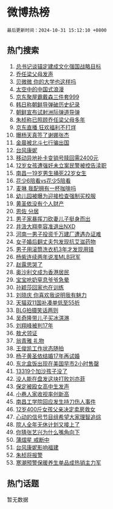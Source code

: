 # 微博热榜

`最后更新时间：2024-10-31 15:12:10 +0800`

## 热门搜索

1. [总书记谈锚定建成文化强国战略目标](https://m.weibo.cn/search?containerid=100103type%3D1%26t%3D10%26q%3D%23%E6%80%BB%E4%B9%A6%E8%AE%B0%E8%B0%88%E9%94%9A%E5%AE%9A%E5%BB%BA%E6%88%90%E6%96%87%E5%8C%96%E5%BC%BA%E5%9B%BD%E6%88%98%E7%95%A5%E7%9B%AE%E6%A0%87%23&stream_entry_id=51&isnewpage=1&extparam=seat%3D1%26q%3D%2523%25E6%2580%25BB%25E4%25B9%25A6%25E8%25AE%25B0%25E8%25B0%2588%25E9%2594%259A%25E5%25AE%259A%25E5%25BB%25BA%25E6%2588%2590%25E6%2596%2587%25E5%258C%2596%25E5%25BC%25BA%25E5%259B%25BD%25E6%2588%2598%25E7%2595%25A5%25E7%259B%25AE%25E6%25A0%2587%2523%26stream_entry_id%3D51%26c_type%3D51%26cate%3D10103%26pos%3D0%26filter_type%3Drealtimehot%26dgr%3D0%26display_time%3D1730358729%26pre_seqid%3D173035872944702694010159)
1. [乔任梁父母发声](https://m.weibo.cn/search?containerid=100103type%3D1%26t%3D10%26q%3D%23%E4%B9%94%E4%BB%BB%E6%A2%81%E7%88%B6%E6%AF%8D%E5%8F%91%E5%A3%B0%23&stream_entry_id=31&isnewpage=1&extparam=seat%3D1%26realpos%3D1%26stream_entry_id%3D31%26lcate%3D5001%26filter_type%3Drealtimehot%26dgr%3D0%26c_type%3D31%26flag%3D2%26q%3D%2523%25E4%25B9%2594%25E4%25BB%25BB%25E6%25A2%2581%25E7%2588%25B6%25E6%25AF%258D%25E5%258F%2591%25E5%25A3%25B0%2523%26cate%3D5001%26pos%3D0%26band_rank%3D1%26display_time%3D1730358729%26pre_seqid%3D173035872944702694010159)
1. [贝微微 你的大学也这样吗](https://m.weibo.cn/search?containerid=100103type%3D1%26t%3D10%26q%3D%E8%B4%9D%E5%BE%AE%E5%BE%AE+%E4%BD%A0%E7%9A%84%E5%A4%A7%E5%AD%A6%E4%B9%9F%E8%BF%99%E6%A0%B7%E5%90%97&stream_entry_id=31&isnewpage=1&extparam=seat%3D1%26realpos%3D2%26stream_entry_id%3D31%26lcate%3D5001%26filter_type%3Drealtimehot%26dgr%3D0%26c_type%3D31%26flag%3D2%26q%3D%25E8%25B4%259D%25E5%25BE%25AE%25E5%25BE%25AE%2520%25E4%25BD%25A0%25E7%259A%2584%25E5%25A4%25A7%25E5%25AD%25A6%25E4%25B9%259F%25E8%25BF%2599%25E6%25A0%25B7%25E5%2590%2597%26cate%3D5001%26pos%3D1%26band_rank%3D2%26display_time%3D1730358729%26pre_seqid%3D173035872944702694010159)
1. [太空中的中国式浪漫](https://m.weibo.cn/search?containerid=100103type%3D1%26t%3D10%26q%3D%23%E5%A4%AA%E7%A9%BA%E4%B8%AD%E7%9A%84%E4%B8%AD%E5%9B%BD%E5%BC%8F%E6%B5%AA%E6%BC%AB%23&stream_entry_id=31&isnewpage=1&extparam=seat%3D1%26realpos%3D3%26stream_entry_id%3D31%26lcate%3D5001%26filter_type%3Drealtimehot%26dgr%3D0%26c_type%3D31%26flag%3D0%26q%3D%2523%25E5%25A4%25AA%25E7%25A9%25BA%25E4%25B8%25AD%25E7%259A%2584%25E4%25B8%25AD%25E5%259B%25BD%25E5%25BC%258F%25E6%25B5%25AA%25E6%25BC%25AB%2523%26cate%3D5001%26pos%3D2%26band_rank%3D3%26display_time%3D1730358729%26pre_seqid%3D173035872944702694010159)
1. [京东聚屋霸戴森三件套999](https://m.weibo.cn/search?containerid=100103type%3D1%26t%3D10%26q%3D%23%E4%BA%AC%E4%B8%9C%E8%81%9A%E5%B1%8B%E9%9C%B8%E6%88%B4%E6%A3%AE%E4%B8%89%E4%BB%B6%E5%A5%97999%23&stream_entry_id=31&isnewpage=1&extparam=seat%3D1%26stream_entry_id%3D31%26topic_ad%3D1%26lcate%3D5001%26is_ad_pos%3D1%26q%3D%2523%25E4%25BA%25AC%25E4%25B8%259C%25E8%2581%259A%25E5%25B1%258B%25E9%259C%25B8%25E6%2588%25B4%25E6%25A3%25AE%25E4%25B8%2589%25E4%25BB%25B6%25E5%25A5%2597999%2523%26dgr%3D0%26c_type%3D31%26adid%3D262574%26cate%3D5001%26pos%3D3%26band_rank%3D4%26filter_type%3Drealtimehot%26display_time%3D1730358729%26pre_seqid%3D173035872944702694010159)
1. [韩日称朝鲜导弹破历史纪录](https://m.weibo.cn/search?containerid=100103type%3D1%26t%3D10%26q%3D%23%E9%9F%A9%E6%97%A5%E7%A7%B0%E6%9C%9D%E9%B2%9C%E5%AF%BC%E5%BC%B9%E7%A0%B4%E5%8E%86%E5%8F%B2%E7%BA%AA%E5%BD%95%23&stream_entry_id=31&isnewpage=1&extparam=seat%3D1%26realpos%3D4%26stream_entry_id%3D31%26lcate%3D5001%26filter_type%3Drealtimehot%26dgr%3D0%26c_type%3D31%26flag%3D1%26q%3D%2523%25E9%259F%25A9%25E6%2597%25A5%25E7%25A7%25B0%25E6%259C%259D%25E9%25B2%259C%25E5%25AF%25BC%25E5%25BC%25B9%25E7%25A0%25B4%25E5%258E%2586%25E5%258F%25B2%25E7%25BA%25AA%25E5%25BD%2595%2523%26cate%3D5001%26pos%3D4%26band_rank%3D4%26display_time%3D1730358729%26pre_seqid%3D173035872944702694010159)
1. [朝鲜宣布试射洲际弹道导弹](https://m.weibo.cn/search?containerid=100103type%3D1%26t%3D10%26q%3D%23%E6%9C%9D%E9%B2%9C%E5%AE%A3%E5%B8%83%E8%AF%95%E5%B0%84%E6%B4%B2%E9%99%85%E5%BC%B9%E9%81%93%E5%AF%BC%E5%BC%B9%23&stream_entry_id=31&isnewpage=1&extparam=seat%3D1%26realpos%3D5%26stream_entry_id%3D31%26lcate%3D5001%26filter_type%3Drealtimehot%26dgr%3D0%26c_type%3D31%26flag%3D0%26q%3D%2523%25E6%259C%259D%25E9%25B2%259C%25E5%25AE%25A3%25E5%25B8%2583%25E8%25AF%2595%25E5%25B0%2584%25E6%25B4%25B2%25E9%2599%2585%25E5%25BC%25B9%25E9%2581%2593%25E5%25AF%25BC%25E5%25BC%25B9%2523%26cate%3D5001%26pos%3D5%26band_rank%3D5%26display_time%3D1730358729%26pre_seqid%3D173035872944702694010159)
1. [朱桢称已照顾乔任梁父母多年](https://m.weibo.cn/search?containerid=100103type%3D1%26t%3D10%26q%3D%23%E6%9C%B1%E6%A1%A2%E7%A7%B0%E5%B7%B2%E7%85%A7%E9%A1%BE%E4%B9%94%E4%BB%BB%E6%A2%81%E7%88%B6%E6%AF%8D%E5%A4%9A%E5%B9%B4%23&stream_entry_id=31&isnewpage=1&extparam=seat%3D1%26realpos%3D6%26stream_entry_id%3D31%26lcate%3D5001%26filter_type%3Drealtimehot%26dgr%3D0%26c_type%3D31%26flag%3D1%26q%3D%2523%25E6%259C%25B1%25E6%25A1%25A2%25E7%25A7%25B0%25E5%25B7%25B2%25E7%2585%25A7%25E9%25A1%25BE%25E4%25B9%2594%25E4%25BB%25BB%25E6%25A2%2581%25E7%2588%25B6%25E6%25AF%258D%25E5%25A4%259A%25E5%25B9%25B4%2523%26cate%3D5001%26pos%3D6%26band_rank%3D6%26display_time%3D1730358729%26pre_seqid%3D173035872944702694010159)
1. [京东直播 狂欢福利不打烊](https://m.weibo.cn/search?containerid=100103type%3D1%26t%3D10%26q%3D%23%E4%BA%AC%E4%B8%9C%E7%9B%B4%E6%92%AD+%E7%8B%82%E6%AC%A2%E7%A6%8F%E5%88%A9%E4%B8%8D%E6%89%93%E7%83%8A%23&stream_entry_id=31&isnewpage=1&extparam=seat%3D1%26stream_entry_id%3D31%26topic_ad%3D1%26lcate%3D5001%26is_ad_pos%3D1%26q%3D%2523%25E4%25BA%25AC%25E4%25B8%259C%25E7%259B%25B4%25E6%2592%25AD%2520%25E7%258B%2582%25E6%25AC%25A2%25E7%25A6%258F%25E5%2588%25A9%25E4%25B8%258D%25E6%2589%2593%25E7%2583%258A%2523%26dgr%3D0%26c_type%3D31%26adid%3D262636%26cate%3D5001%26pos%3D7%26band_rank%3D7%26filter_type%3Drealtimehot%26display_time%3D1730358729%26pre_seqid%3D173035872944702694010159)
1. [曝杨天真签了谢娜张杰](https://m.weibo.cn/search?containerid=100103type%3D1%26t%3D10%26q%3D%23%E6%9B%9D%E6%9D%A8%E5%A4%A9%E7%9C%9F%E7%AD%BE%E4%BA%86%E8%B0%A2%E5%A8%9C%E5%BC%A0%E6%9D%B0%23&stream_entry_id=31&isnewpage=1&extparam=seat%3D1%26realpos%3D7%26stream_entry_id%3D31%26lcate%3D5001%26filter_type%3Drealtimehot%26dgr%3D0%26c_type%3D31%26flag%3D2%26q%3D%2523%25E6%259B%259D%25E6%259D%25A8%25E5%25A4%25A9%25E7%259C%259F%25E7%25AD%25BE%25E4%25BA%2586%25E8%25B0%25A2%25E5%25A8%259C%25E5%25BC%25A0%25E6%259D%25B0%2523%26cate%3D5001%26pos%3D8%26band_rank%3D7%26display_time%3D1730358729%26pre_seqid%3D173035872944702694010159)
1. [金晨被北斗七行骗出国](https://m.weibo.cn/search?containerid=100103type%3D1%26t%3D10%26q%3D%E9%87%91%E6%99%A8%E8%A2%AB%E5%8C%97%E6%96%97%E4%B8%83%E8%A1%8C%E9%AA%97%E5%87%BA%E5%9B%BD&stream_entry_id=31&isnewpage=1&extparam=seat%3D1%26realpos%3D8%26stream_entry_id%3D31%26lcate%3D5001%26filter_type%3Drealtimehot%26dgr%3D0%26c_type%3D31%26flag%3D2%26q%3D%25E9%2587%2591%25E6%2599%25A8%25E8%25A2%25AB%25E5%258C%2597%25E6%2596%2597%25E4%25B8%2583%25E8%25A1%258C%25E9%25AA%2597%25E5%2587%25BA%25E5%259B%25BD%26cate%3D5001%26pos%3D9%26band_rank%3D8%26display_time%3D1730358729%26pre_seqid%3D173035872944702694010159)
1. [台风康妮](https://m.weibo.cn/search?containerid=100103type%3D1%26t%3D10%26q%3D%E5%8F%B0%E9%A3%8E%E5%BA%B7%E5%A6%AE&stream_entry_id=31&isnewpage=1&extparam=seat%3D1%26realpos%3D9%26stream_entry_id%3D31%26lcate%3D5001%26filter_type%3Drealtimehot%26dgr%3D0%26c_type%3D31%26flag%3D0%26q%3D%25E5%258F%25B0%25E9%25A3%258E%25E5%25BA%25B7%25E5%25A6%25AE%26cate%3D5001%26pos%3D10%26band_rank%3D9%26display_time%3D1730358729%26pre_seqid%3D173035872944702694010159)
1. [移动异地补卡变销号赎回需2400元](https://m.weibo.cn/search?containerid=100103type%3D1%26t%3D10%26q%3D%23%E7%A7%BB%E5%8A%A8%E5%BC%82%E5%9C%B0%E8%A1%A5%E5%8D%A1%E5%8F%98%E9%94%80%E5%8F%B7%E8%B5%8E%E5%9B%9E%E9%9C%802400%E5%85%83%23&stream_entry_id=31&isnewpage=1&extparam=seat%3D1%26realpos%3D10%26stream_entry_id%3D31%26lcate%3D5001%26filter_type%3Drealtimehot%26dgr%3D0%26c_type%3D31%26flag%3D1%26q%3D%2523%25E7%25A7%25BB%25E5%258A%25A8%25E5%25BC%2582%25E5%259C%25B0%25E8%25A1%25A5%25E5%258D%25A1%25E5%258F%2598%25E9%2594%2580%25E5%258F%25B7%25E8%25B5%258E%25E5%259B%259E%25E9%259C%25802400%25E5%2585%2583%2523%26cate%3D5001%26pos%3D11%26band_rank%3D10%26display_time%3D1730358729%26pre_seqid%3D173035872944702694010159)
1. [12岁女孩遭强奸未立案民警被控告渎职](https://m.weibo.cn/search?containerid=100103type%3D1%26t%3D10%26q%3D%2312%E5%B2%81%E5%A5%B3%E5%AD%A9%E9%81%AD%E5%BC%BA%E5%A5%B8%E6%9C%AA%E7%AB%8B%E6%A1%88%E6%B0%91%E8%AD%A6%E8%A2%AB%E6%8E%A7%E5%91%8A%E6%B8%8E%E8%81%8C%23&stream_entry_id=31&isnewpage=1&extparam=seat%3D1%26realpos%3D11%26stream_entry_id%3D31%26lcate%3D5001%26filter_type%3Drealtimehot%26dgr%3D0%26c_type%3D31%26flag%3D1%26q%3D%252312%25E5%25B2%2581%25E5%25A5%25B3%25E5%25AD%25A9%25E9%2581%25AD%25E5%25BC%25BA%25E5%25A5%25B8%25E6%259C%25AA%25E7%25AB%258B%25E6%25A1%2588%25E6%25B0%2591%25E8%25AD%25A6%25E8%25A2%25AB%25E6%258E%25A7%25E5%2591%258A%25E6%25B8%258E%25E8%2581%258C%2523%26cate%3D5001%26pos%3D12%26band_rank%3D11%26display_time%3D1730358729%26pre_seqid%3D173035872944702694010159)
1. [南昌一19岁男生捅死22岁女生](https://m.weibo.cn/search?containerid=100103type%3D1%26t%3D10%26q%3D%23%E5%8D%97%E6%98%8C%E4%B8%8019%E5%B2%81%E7%94%B7%E7%94%9F%E6%8D%85%E6%AD%BB22%E5%B2%81%E5%A5%B3%E7%94%9F%23&stream_entry_id=31&isnewpage=1&extparam=seat%3D1%26realpos%3D12%26stream_entry_id%3D31%26lcate%3D5001%26filter_type%3Drealtimehot%26dgr%3D0%26c_type%3D31%26flag%3D1%26q%3D%2523%25E5%258D%2597%25E6%2598%258C%25E4%25B8%258019%25E5%25B2%2581%25E7%2594%25B7%25E7%2594%259F%25E6%258D%2585%25E6%25AD%25BB22%25E5%25B2%2581%25E5%25A5%25B3%25E7%2594%259F%2523%26cate%3D5001%26pos%3D13%26band_rank%3D12%26display_time%3D1730358729%26pre_seqid%3D173035872944702694010159)
1. [花少6陪看vs花少5陪看](https://m.weibo.cn/search?containerid=100103type%3D1%26t%3D10%26q%3D%E8%8A%B1%E5%B0%916%E9%99%AA%E7%9C%8Bvs%E8%8A%B1%E5%B0%915%E9%99%AA%E7%9C%8B&stream_entry_id=31&isnewpage=1&extparam=seat%3D1%26realpos%3D13%26stream_entry_id%3D31%26lcate%3D5001%26filter_type%3Drealtimehot%26dgr%3D0%26c_type%3D31%26flag%3D0%26q%3D%25E8%258A%25B1%25E5%25B0%25916%25E9%2599%25AA%25E7%259C%258Bvs%25E8%258A%25B1%25E5%25B0%25915%25E9%2599%25AA%25E7%259C%258B%26cate%3D5001%26pos%3D14%26band_rank%3D13%26display_time%3D1730358729%26pre_seqid%3D173035872944702694010159)
1. [麦琳 我配拥有一杯咖啡吗](https://m.weibo.cn/search?containerid=100103type%3D1%26t%3D10%26q%3D%E9%BA%A6%E7%90%B3+%E6%88%91%E9%85%8D%E6%8B%A5%E6%9C%89%E4%B8%80%E6%9D%AF%E5%92%96%E5%95%A1%E5%90%97&stream_entry_id=31&isnewpage=1&extparam=seat%3D1%26realpos%3D14%26stream_entry_id%3D31%26lcate%3D5001%26filter_type%3Drealtimehot%26dgr%3D0%26c_type%3D31%26flag%3D1%26q%3D%25E9%25BA%25A6%25E7%2590%25B3%2520%25E6%2588%2591%25E9%2585%258D%25E6%258B%25A5%25E6%259C%2589%25E4%25B8%2580%25E6%259D%25AF%25E5%2592%2596%25E5%2595%25A1%25E5%2590%2597%26cate%3D5001%26pos%3D15%26band_rank%3D14%26display_time%3D1730358729%26pre_seqid%3D173035872944702694010159)
1. [幼儿园被曝为迎接检查强制买校服](https://m.weibo.cn/search?containerid=100103type%3D1%26t%3D10%26q%3D%23%E5%B9%BC%E5%84%BF%E5%9B%AD%E8%A2%AB%E6%9B%9D%E4%B8%BA%E8%BF%8E%E6%8E%A5%E6%A3%80%E6%9F%A5%E5%BC%BA%E5%88%B6%E4%B9%B0%E6%A0%A1%E6%9C%8D%23&stream_entry_id=31&isnewpage=1&extparam=seat%3D1%26realpos%3D15%26stream_entry_id%3D31%26lcate%3D5001%26filter_type%3Drealtimehot%26dgr%3D0%26c_type%3D31%26flag%3D1%26q%3D%2523%25E5%25B9%25BC%25E5%2584%25BF%25E5%259B%25AD%25E8%25A2%25AB%25E6%259B%259D%25E4%25B8%25BA%25E8%25BF%258E%25E6%258E%25A5%25E6%25A3%2580%25E6%259F%25A5%25E5%25BC%25BA%25E5%2588%25B6%25E4%25B9%25B0%25E6%25A0%25A1%25E6%259C%258D%2523%26cate%3D5001%26pos%3D16%26band_rank%3D15%26display_time%3D1730358729%26pre_seqid%3D173035872944702694010159)
1. [黄圣依没有个人财产](https://m.weibo.cn/search?containerid=100103type%3D1%26t%3D10%26q%3D%23%E9%BB%84%E5%9C%A3%E4%BE%9D%E6%B2%A1%E6%9C%89%E4%B8%AA%E4%BA%BA%E8%B4%A2%E4%BA%A7%23&stream_entry_id=31&isnewpage=1&extparam=seat%3D1%26realpos%3D16%26stream_entry_id%3D31%26lcate%3D5001%26filter_type%3Drealtimehot%26dgr%3D0%26c_type%3D31%26flag%3D1%26q%3D%2523%25E9%25BB%2584%25E5%259C%25A3%25E4%25BE%259D%25E6%25B2%25A1%25E6%259C%2589%25E4%25B8%25AA%25E4%25BA%25BA%25E8%25B4%25A2%25E4%25BA%25A7%2523%26cate%3D5001%26pos%3D17%26band_rank%3D16%26display_time%3D1730358729%26pre_seqid%3D173035872944702694010159)
1. [恩佐 分居](https://m.weibo.cn/search?containerid=100103type%3D1%26t%3D10%26q%3D%E6%81%A9%E4%BD%90+%E5%88%86%E5%B1%85&stream_entry_id=31&isnewpage=1&extparam=seat%3D1%26realpos%3D17%26stream_entry_id%3D31%26lcate%3D5001%26filter_type%3Drealtimehot%26dgr%3D0%26c_type%3D31%26flag%3D1%26q%3D%25E6%2581%25A9%25E4%25BD%2590%2520%25E5%2588%2586%25E5%25B1%2585%26cate%3D5001%26pos%3D18%26band_rank%3D17%26display_time%3D1730358729%26pre_seqid%3D173035872944702694010159)
1. [男子家暴挥刀砍妻儿子挺身而出](https://m.weibo.cn/search?containerid=100103type%3D1%26t%3D10%26q%3D%23%E7%94%B7%E5%AD%90%E5%AE%B6%E6%9A%B4%E6%8C%A5%E5%88%80%E7%A0%8D%E5%A6%BB%E5%84%BF%E5%AD%90%E6%8C%BA%E8%BA%AB%E8%80%8C%E5%87%BA%23&stream_entry_id=31&isnewpage=1&extparam=seat%3D1%26realpos%3D18%26stream_entry_id%3D31%26lcate%3D5001%26filter_type%3Drealtimehot%26dgr%3D0%26c_type%3D31%26flag%3D1%26q%3D%2523%25E7%2594%25B7%25E5%25AD%2590%25E5%25AE%25B6%25E6%259A%25B4%25E6%258C%25A5%25E5%2588%2580%25E7%25A0%258D%25E5%25A6%25BB%25E5%2584%25BF%25E5%25AD%2590%25E6%258C%25BA%25E8%25BA%25AB%25E8%2580%258C%25E5%2587%25BA%2523%26cate%3D5001%26pos%3D19%26band_rank%3D18%26display_time%3D1730358729%26pre_seqid%3D173035872944702694010159)
1. [井汲大翔李容准退出NXD](https://m.weibo.cn/search?containerid=100103type%3D1%26t%3D10%26q%3D%23%E4%BA%95%E6%B1%B2%E5%A4%A7%E7%BF%94%E6%9D%8E%E5%AE%B9%E5%87%86%E9%80%80%E5%87%BANXD%23&stream_entry_id=31&isnewpage=1&extparam=seat%3D1%26realpos%3D19%26stream_entry_id%3D31%26lcate%3D5001%26filter_type%3Drealtimehot%26dgr%3D0%26c_type%3D31%26flag%3D1%26q%3D%2523%25E4%25BA%2595%25E6%25B1%25B2%25E5%25A4%25A7%25E7%25BF%2594%25E6%259D%258E%25E5%25AE%25B9%25E5%2587%2586%25E9%2580%2580%25E5%2587%25BANXD%2523%26cate%3D5001%26pos%3D20%26band_rank%3D19%26display_time%3D1730358729%26pre_seqid%3D173035872944702694010159)
1. [河南一男子投资千万建厂遭遇办证难](https://m.weibo.cn/search?containerid=100103type%3D1%26t%3D10%26q%3D%23%E6%B2%B3%E5%8D%97%E4%B8%80%E7%94%B7%E5%AD%90%E6%8A%95%E8%B5%84%E5%8D%83%E4%B8%87%E5%BB%BA%E5%8E%82%E9%81%AD%E9%81%87%E5%8A%9E%E8%AF%81%E9%9A%BE%23&stream_entry_id=31&isnewpage=1&extparam=seat%3D1%26realpos%3D20%26stream_entry_id%3D31%26lcate%3D5001%26filter_type%3Drealtimehot%26dgr%3D0%26c_type%3D31%26flag%3D1%26q%3D%2523%25E6%25B2%25B3%25E5%258D%2597%25E4%25B8%2580%25E7%2594%25B7%25E5%25AD%2590%25E6%258A%2595%25E8%25B5%2584%25E5%258D%2583%25E4%25B8%2587%25E5%25BB%25BA%25E5%258E%2582%25E9%2581%25AD%25E9%2581%2587%25E5%258A%259E%25E8%25AF%2581%25E9%259A%25BE%2523%26cate%3D5001%26pos%3D21%26band_rank%3D20%26display_time%3D1730358729%26pre_seqid%3D173035872944702694010159)
1. [女子婚后翻丈夫包发现抗艾滋药物](https://m.weibo.cn/search?containerid=100103type%3D1%26t%3D10%26q%3D%23%E5%A5%B3%E5%AD%90%E5%A9%9A%E5%90%8E%E7%BF%BB%E4%B8%88%E5%A4%AB%E5%8C%85%E5%8F%91%E7%8E%B0%E6%8A%97%E8%89%BE%E6%BB%8B%E8%8D%AF%E7%89%A9%23&stream_entry_id=31&isnewpage=1&extparam=seat%3D1%26realpos%3D21%26stream_entry_id%3D31%26lcate%3D5001%26filter_type%3Drealtimehot%26dgr%3D0%26c_type%3D31%26flag%3D1%26q%3D%2523%25E5%25A5%25B3%25E5%25AD%2590%25E5%25A9%259A%25E5%2590%258E%25E7%25BF%25BB%25E4%25B8%2588%25E5%25A4%25AB%25E5%258C%2585%25E5%258F%2591%25E7%258E%25B0%25E6%258A%2597%25E8%2589%25BE%25E6%25BB%258B%25E8%258D%25AF%25E7%2589%25A9%2523%26cate%3D5001%26pos%3D22%26band_rank%3D21%26display_time%3D1730358729%26pre_seqid%3D173035872944702694010159)
1. [男子用滚筒洗衣机3年才发现用错](https://m.weibo.cn/search?containerid=100103type%3D1%26t%3D10%26q%3D%23%E7%94%B7%E5%AD%90%E7%94%A8%E6%BB%9A%E7%AD%92%E6%B4%97%E8%A1%A3%E6%9C%BA3%E5%B9%B4%E6%89%8D%E5%8F%91%E7%8E%B0%E7%94%A8%E9%94%99%23&stream_entry_id=31&isnewpage=1&extparam=seat%3D1%26realpos%3D22%26stream_entry_id%3D31%26lcate%3D5001%26filter_type%3Drealtimehot%26dgr%3D0%26c_type%3D31%26flag%3D0%26q%3D%2523%25E7%2594%25B7%25E5%25AD%2590%25E7%2594%25A8%25E6%25BB%259A%25E7%25AD%2592%25E6%25B4%2597%25E8%25A1%25A3%25E6%259C%25BA3%25E5%25B9%25B4%25E6%2589%258D%25E5%258F%2591%25E7%258E%25B0%25E7%2594%25A8%25E9%2594%2599%2523%26cate%3D5001%26pos%3D23%26band_rank%3D22%26display_time%3D1730358729%26pre_seqid%3D173035872944702694010159)
1. [杨紫连续两年说准MLB冠军](https://m.weibo.cn/search?containerid=100103type%3D1%26t%3D10%26q%3D%23%E6%9D%A8%E7%B4%AB%E8%BF%9E%E7%BB%AD%E4%B8%A4%E5%B9%B4%E8%AF%B4%E5%87%86MLB%E5%86%A0%E5%86%9B%23&stream_entry_id=31&isnewpage=1&extparam=seat%3D1%26realpos%3D23%26stream_entry_id%3D31%26lcate%3D5001%26filter_type%3Drealtimehot%26dgr%3D0%26c_type%3D31%26flag%3D1%26q%3D%2523%25E6%259D%25A8%25E7%25B4%25AB%25E8%25BF%259E%25E7%25BB%25AD%25E4%25B8%25A4%25E5%25B9%25B4%25E8%25AF%25B4%25E5%2587%2586MLB%25E5%2586%25A0%25E5%2586%259B%2523%26cate%3D5001%26pos%3D24%26band_rank%3D23%26display_time%3D1730358729%26pre_seqid%3D173035872944702694010159)
1. [赵露思哭了](https://m.weibo.cn/search?containerid=100103type%3D1%26t%3D10%26q%3D%E8%B5%B5%E9%9C%B2%E6%80%9D%E5%93%AD%E4%BA%86&stream_entry_id=31&isnewpage=1&extparam=seat%3D1%26realpos%3D24%26stream_entry_id%3D31%26lcate%3D5001%26filter_type%3Drealtimehot%26dgr%3D0%26c_type%3D31%26flag%3D0%26q%3D%25E8%25B5%25B5%25E9%259C%25B2%25E6%2580%259D%25E5%2593%25AD%25E4%25BA%2586%26cate%3D5001%26pos%3D25%26band_rank%3D24%26display_time%3D1730358729%26pre_seqid%3D173035872944702694010159)
1. [奥沙利文成为香港居民](https://m.weibo.cn/search?containerid=100103type%3D1%26t%3D10%26q%3D%23%E5%A5%A5%E6%B2%99%E5%88%A9%E6%96%87%E6%88%90%E4%B8%BA%E9%A6%99%E6%B8%AF%E5%B1%85%E6%B0%91%23&stream_entry_id=31&isnewpage=1&extparam=seat%3D1%26realpos%3D25%26stream_entry_id%3D31%26lcate%3D5001%26filter_type%3Drealtimehot%26dgr%3D0%26c_type%3D31%26flag%3D1%26q%3D%2523%25E5%25A5%25A5%25E6%25B2%2599%25E5%2588%25A9%25E6%2596%2587%25E6%2588%2590%25E4%25B8%25BA%25E9%25A6%2599%25E6%25B8%25AF%25E5%25B1%2585%25E6%25B0%2591%2523%26cate%3D5001%26pos%3D26%26band_rank%3D25%26display_time%3D1730358729%26pre_seqid%3D173035872944702694010159)
1. [宝宝呛奶窒息爷爷急晕](https://m.weibo.cn/search?containerid=100103type%3D1%26t%3D10%26q%3D%23%E5%AE%9D%E5%AE%9D%E5%91%9B%E5%A5%B6%E7%AA%92%E6%81%AF%E7%88%B7%E7%88%B7%E6%80%A5%E6%99%95%23&stream_entry_id=31&isnewpage=1&extparam=seat%3D1%26realpos%3D26%26stream_entry_id%3D31%26lcate%3D5001%26filter_type%3Drealtimehot%26dgr%3D0%26c_type%3D31%26flag%3D0%26q%3D%2523%25E5%25AE%259D%25E5%25AE%259D%25E5%2591%259B%25E5%25A5%25B6%25E7%25AA%2592%25E6%2581%25AF%25E7%2588%25B7%25E7%2588%25B7%25E6%2580%25A5%25E6%2599%2595%2523%26cate%3D5001%26pos%3D27%26band_rank%3D26%26display_time%3D1730358729%26pre_seqid%3D173035872944702694010159)
1. [孙颖莎回家也在训练](https://m.weibo.cn/search?containerid=100103type%3D1%26t%3D10%26q%3D%23%E5%AD%99%E9%A2%96%E8%8E%8E%E5%9B%9E%E5%AE%B6%E4%B9%9F%E5%9C%A8%E8%AE%AD%E7%BB%83%23&stream_entry_id=31&isnewpage=1&extparam=seat%3D1%26realpos%3D27%26stream_entry_id%3D31%26lcate%3D5001%26filter_type%3Drealtimehot%26dgr%3D0%26c_type%3D31%26flag%3D1%26q%3D%2523%25E5%25AD%2599%25E9%25A2%2596%25E8%258E%258E%25E5%259B%259E%25E5%25AE%25B6%25E4%25B9%259F%25E5%259C%25A8%25E8%25AE%25AD%25E7%25BB%2583%2523%26cate%3D5001%26pos%3D28%26band_rank%3D27%26display_time%3D1730358729%26pre_seqid%3D173035872944702694010159)
1. [刘晓庆 你喜欢我说明我有魅力](https://m.weibo.cn/search?containerid=100103type%3D1%26t%3D10%26q%3D%E5%88%98%E6%99%93%E5%BA%86+%E4%BD%A0%E5%96%9C%E6%AC%A2%E6%88%91%E8%AF%B4%E6%98%8E%E6%88%91%E6%9C%89%E9%AD%85%E5%8A%9B&stream_entry_id=31&isnewpage=1&extparam=seat%3D1%26realpos%3D28%26stream_entry_id%3D31%26lcate%3D5001%26filter_type%3Drealtimehot%26dgr%3D0%26c_type%3D31%26flag%3D0%26q%3D%25E5%2588%2598%25E6%2599%2593%25E5%25BA%2586%2520%25E4%25BD%25A0%25E5%2596%259C%25E6%25AC%25A2%25E6%2588%2591%25E8%25AF%25B4%25E6%2598%258E%25E6%2588%2591%25E6%259C%2589%25E9%25AD%2585%25E5%258A%259B%26cate%3D5001%26pos%3D29%26band_rank%3D28%26display_time%3D1730358729%26pre_seqid%3D173035872944702694010159)
1. [天猫双11国补凑单低至55折](https://m.weibo.cn/search?containerid=100103type%3D1%26t%3D10%26q%3D%23%E5%A4%A9%E7%8C%AB%E5%8F%8C11%E5%9B%BD%E8%A1%A5%E5%87%91%E5%8D%95%E4%BD%8E%E8%87%B355%E6%8A%98%23&stream_entry_id=31&isnewpage=1&extparam=seat%3D1%26realpos%3D29%26stream_entry_id%3D31%26lcate%3D5001%26flag%3D0%26filter_type%3Drealtimehot%26dgr%3D0%26c_type%3D31%26adid%3D262667%26q%3D%2523%25E5%25A4%25A9%25E7%258C%25AB%25E5%258F%258C11%25E5%259B%25BD%25E8%25A1%25A5%25E5%2587%2591%25E5%258D%2595%25E4%25BD%258E%25E8%2587%25B355%25E6%258A%2598%2523%26cate%3D5001%26pos%3D30%26band_rank%3D29%26display_time%3D1730358729%26pre_seqid%3D173035872944702694010159)
1. [BLG拍摄笑话两则](https://m.weibo.cn/search?containerid=100103type%3D1%26t%3D10%26q%3DBLG%E6%8B%8D%E6%91%84%E7%AC%91%E8%AF%9D%E4%B8%A4%E5%88%99&stream_entry_id=31&isnewpage=1&extparam=seat%3D1%26realpos%3D30%26stream_entry_id%3D31%26lcate%3D5001%26filter_type%3Drealtimehot%26dgr%3D0%26c_type%3D31%26flag%3D1%26q%3DBLG%25E6%258B%258D%25E6%2591%2584%25E7%25AC%2591%25E8%25AF%259D%25E4%25B8%25A4%25E5%2588%2599%26cate%3D5001%26pos%3D31%26band_rank%3D30%26display_time%3D1730358729%26pre_seqid%3D173035872944702694010159)
1. [吴奇隆带儿子买冰淇淋](https://m.weibo.cn/search?containerid=100103type%3D1%26t%3D10%26q%3D%23%E5%90%B4%E5%A5%87%E9%9A%86%E5%B8%A6%E5%84%BF%E5%AD%90%E4%B9%B0%E5%86%B0%E6%B7%87%E6%B7%8B%23&stream_entry_id=31&isnewpage=1&extparam=seat%3D1%26realpos%3D31%26stream_entry_id%3D31%26lcate%3D5001%26filter_type%3Drealtimehot%26dgr%3D0%26c_type%3D31%26flag%3D1%26q%3D%2523%25E5%2590%25B4%25E5%25A5%2587%25E9%259A%2586%25E5%25B8%25A6%25E5%2584%25BF%25E5%25AD%2590%25E4%25B9%25B0%25E5%2586%25B0%25E6%25B7%2587%25E6%25B7%258B%2523%26cate%3D5001%26pos%3D32%26band_rank%3D31%26display_time%3D1730358729%26pre_seqid%3D173035872944702694010159)
1. [刘翔峰被判17年](https://m.weibo.cn/search?containerid=100103type%3D1%26t%3D10%26q%3D%23%E5%88%98%E7%BF%94%E5%B3%B0%E8%A2%AB%E5%88%A417%E5%B9%B4%23&stream_entry_id=31&isnewpage=1&extparam=seat%3D1%26realpos%3D32%26stream_entry_id%3D31%26lcate%3D5001%26filter_type%3Drealtimehot%26dgr%3D0%26c_type%3D31%26flag%3D0%26q%3D%2523%25E5%2588%2598%25E7%25BF%2594%25E5%25B3%25B0%25E8%25A2%25AB%25E5%2588%25A417%25E5%25B9%25B4%2523%26cate%3D5001%26pos%3D33%26band_rank%3D32%26display_time%3D1730358729%26pre_seqid%3D173035872944702694010159)
1. [敖犬领证](https://m.weibo.cn/search?containerid=100103type%3D1%26t%3D10%26q%3D%23%E6%95%96%E7%8A%AC%E9%A2%86%E8%AF%81%23&stream_entry_id=31&isnewpage=1&extparam=seat%3D1%26realpos%3D33%26stream_entry_id%3D31%26lcate%3D5001%26filter_type%3Drealtimehot%26dgr%3D0%26c_type%3D31%26flag%3D0%26q%3D%2523%25E6%2595%2596%25E7%258A%25AC%25E9%25A2%2586%25E8%25AF%2581%2523%26cate%3D5001%26pos%3D34%26band_rank%3D33%26display_time%3D1730358729%26pre_seqid%3D173035872944702694010159)
1. [翁青雅 礼物](https://m.weibo.cn/search?containerid=100103type%3D1%26t%3D10%26q%3D%E7%BF%81%E9%9D%92%E9%9B%85+%E7%A4%BC%E7%89%A9&stream_entry_id=31&isnewpage=1&extparam=seat%3D1%26realpos%3D34%26stream_entry_id%3D31%26lcate%3D5001%26filter_type%3Drealtimehot%26dgr%3D0%26c_type%3D31%26flag%3D0%26q%3D%25E7%25BF%2581%25E9%259D%2592%25E9%259B%2585%2520%25E7%25A4%25BC%25E7%2589%25A9%26cate%3D5001%26pos%3D35%26band_rank%3D34%26display_time%3D1730358729%26pre_seqid%3D173035872944702694010159)
1. [王俊凯工作状态随拍](https://m.weibo.cn/search?containerid=100103type%3D1%26t%3D10%26q%3D%23%E7%8E%8B%E4%BF%8A%E5%87%AF%E5%B7%A5%E4%BD%9C%E7%8A%B6%E6%80%81%E9%9A%8F%E6%8B%8D%23&stream_entry_id=31&isnewpage=1&extparam=seat%3D1%26realpos%3D35%26stream_entry_id%3D31%26lcate%3D5001%26filter_type%3Drealtimehot%26dgr%3D0%26c_type%3D31%26flag%3D1%26q%3D%2523%25E7%258E%258B%25E4%25BF%258A%25E5%2587%25AF%25E5%25B7%25A5%25E4%25BD%259C%25E7%258A%25B6%25E6%2580%2581%25E9%259A%258F%25E6%258B%258D%2523%26cate%3D5001%26pos%3D36%26band_rank%3D35%26display_time%3D1730358729%26pre_seqid%3D173035872944702694010159)
1. [杨子黄圣依结婚17年再试婚](https://m.weibo.cn/search?containerid=100103type%3D1%26t%3D10%26q%3D%23%E6%9D%A8%E5%AD%90%E9%BB%84%E5%9C%A3%E4%BE%9D%E7%BB%93%E5%A9%9A17%E5%B9%B4%E5%86%8D%E8%AF%95%E5%A9%9A%23&stream_entry_id=31&isnewpage=1&extparam=seat%3D1%26realpos%3D36%26stream_entry_id%3D31%26lcate%3D5001%26filter_type%3Drealtimehot%26dgr%3D0%26c_type%3D31%26flag%3D1%26q%3D%2523%25E6%259D%25A8%25E5%25AD%2590%25E9%25BB%2584%25E5%259C%25A3%25E4%25BE%259D%25E7%25BB%2593%25E5%25A9%259A17%25E5%25B9%25B4%25E5%2586%258D%25E8%25AF%2595%25E5%25A9%259A%2523%26cate%3D5001%26pos%3D37%26band_rank%3D36%26display_time%3D1730358729%26pre_seqid%3D173035872944702694010159)
1. [东北盒饭出现在美国早市2小时售罄](https://m.weibo.cn/search?containerid=100103type%3D1%26t%3D10%26q%3D%23%E4%B8%9C%E5%8C%97%E7%9B%92%E9%A5%AD%E5%87%BA%E7%8E%B0%E5%9C%A8%E7%BE%8E%E5%9B%BD%E6%97%A9%E5%B8%822%E5%B0%8F%E6%97%B6%E5%94%AE%E7%BD%84%23&stream_entry_id=31&isnewpage=1&extparam=seat%3D1%26realpos%3D37%26stream_entry_id%3D31%26lcate%3D5001%26filter_type%3Drealtimehot%26dgr%3D0%26c_type%3D31%26flag%3D1%26q%3D%2523%25E4%25B8%259C%25E5%258C%2597%25E7%259B%2592%25E9%25A5%25AD%25E5%2587%25BA%25E7%258E%25B0%25E5%259C%25A8%25E7%25BE%258E%25E5%259B%25BD%25E6%2597%25A9%25E5%25B8%25822%25E5%25B0%258F%25E6%2597%25B6%25E5%2594%25AE%25E7%25BD%2584%2523%26cate%3D5001%26pos%3D38%26band_rank%3D37%26display_time%3D1730358729%26pre_seqid%3D173035872944702694010159)
1. [13319个加沙孩子没了](https://m.weibo.cn/search?containerid=100103type%3D1%26t%3D10%26q%3D%2313319%E4%B8%AA%E5%8A%A0%E6%B2%99%E5%AD%A9%E5%AD%90%E6%B2%A1%E4%BA%86%23&stream_entry_id=31&isnewpage=1&extparam=seat%3D1%26realpos%3D38%26stream_entry_id%3D31%26lcate%3D5001%26filter_type%3Drealtimehot%26dgr%3D0%26c_type%3D31%26flag%3D1%26q%3D%252313319%25E4%25B8%25AA%25E5%258A%25A0%25E6%25B2%2599%25E5%25AD%25A9%25E5%25AD%2590%25E6%25B2%25A1%25E4%25BA%2586%2523%26cate%3D5001%26pos%3D39%26band_rank%3D38%26display_time%3D1730358729%26pre_seqid%3D173035872944702694010159)
1. [没人能在盘发这块打败刘亦菲](https://m.weibo.cn/search?containerid=100103type%3D1%26t%3D10%26q%3D%23%E6%B2%A1%E4%BA%BA%E8%83%BD%E5%9C%A8%E7%9B%98%E5%8F%91%E8%BF%99%E5%9D%97%E6%89%93%E8%B4%A5%E5%88%98%E4%BA%A6%E8%8F%B2%23&stream_entry_id=31&isnewpage=1&extparam=seat%3D1%26realpos%3D39%26stream_entry_id%3D31%26lcate%3D5001%26flag%3D0%26filter_type%3Drealtimehot%26dgr%3D0%26c_type%3D31%26adid%3D262677%26q%3D%2523%25E6%25B2%25A1%25E4%25BA%25BA%25E8%2583%25BD%25E5%259C%25A8%25E7%259B%2598%25E5%258F%2591%25E8%25BF%2599%25E5%259D%2597%25E6%2589%2593%25E8%25B4%25A5%25E5%2588%2598%25E4%25BA%25A6%25E8%258F%25B2%2523%26cate%3D5001%26pos%3D40%26band_rank%3D39%26display_time%3D1730358729%26pre_seqid%3D173035872944702694010159)
1. [保定被殴女高中生发声](https://m.weibo.cn/search?containerid=100103type%3D1%26t%3D10%26q%3D%23%E4%BF%9D%E5%AE%9A%E8%A2%AB%E6%AE%B4%E5%A5%B3%E9%AB%98%E4%B8%AD%E7%94%9F%E5%8F%91%E5%A3%B0%23&stream_entry_id=31&isnewpage=1&extparam=seat%3D1%26realpos%3D40%26stream_entry_id%3D31%26lcate%3D5001%26filter_type%3Drealtimehot%26dgr%3D0%26c_type%3D31%26flag%3D0%26q%3D%2523%25E4%25BF%259D%25E5%25AE%259A%25E8%25A2%25AB%25E6%25AE%25B4%25E5%25A5%25B3%25E9%25AB%2598%25E4%25B8%25AD%25E7%2594%259F%25E5%258F%2591%25E5%25A3%25B0%2523%26cate%3D5001%26pos%3D41%26band_rank%3D40%26display_time%3D1730358729%26pre_seqid%3D173035872944702694010159)
1. [小巷人家收视率创新高](https://m.weibo.cn/search?containerid=100103type%3D1%26t%3D10%26q%3D%23%E5%B0%8F%E5%B7%B7%E4%BA%BA%E5%AE%B6%E6%94%B6%E8%A7%86%E7%8E%87%E5%88%9B%E6%96%B0%E9%AB%98%23&stream_entry_id=31&isnewpage=1&extparam=seat%3D1%26realpos%3D41%26stream_entry_id%3D31%26lcate%3D5001%26filter_type%3Drealtimehot%26dgr%3D0%26c_type%3D31%26flag%3D1%26q%3D%2523%25E5%25B0%258F%25E5%25B7%25B7%25E4%25BA%25BA%25E5%25AE%25B6%25E6%2594%25B6%25E8%25A7%2586%25E7%258E%2587%25E5%2588%259B%25E6%2596%25B0%25E9%25AB%2598%2523%26cate%3D5001%26pos%3D42%26band_rank%3D41%26display_time%3D1730358729%26pre_seqid%3D173035872944702694010159)
1. [南昌工学院回应发生持刀伤人事件](https://m.weibo.cn/search?containerid=100103type%3D1%26t%3D10%26q%3D%23%E5%8D%97%E6%98%8C%E5%B7%A5%E5%AD%A6%E9%99%A2%E5%9B%9E%E5%BA%94%E5%8F%91%E7%94%9F%E6%8C%81%E5%88%80%E4%BC%A4%E4%BA%BA%E4%BA%8B%E4%BB%B6%23&stream_entry_id=31&isnewpage=1&extparam=seat%3D1%26realpos%3D42%26stream_entry_id%3D31%26lcate%3D5001%26filter_type%3Drealtimehot%26dgr%3D0%26c_type%3D31%26flag%3D1%26q%3D%2523%25E5%258D%2597%25E6%2598%258C%25E5%25B7%25A5%25E5%25AD%25A6%25E9%2599%25A2%25E5%259B%259E%25E5%25BA%2594%25E5%258F%2591%25E7%2594%259F%25E6%258C%2581%25E5%2588%2580%25E4%25BC%25A4%25E4%25BA%25BA%25E4%25BA%258B%25E4%25BB%25B6%2523%26cate%3D5001%26pos%3D43%26band_rank%3D42%26display_time%3D1730358729%26pre_seqid%3D173035872944702694010159)
1. [12岁400斤女孩父亲决定卖房救女](https://m.weibo.cn/search?containerid=100103type%3D1%26t%3D10%26q%3D%2312%E5%B2%81400%E6%96%A4%E5%A5%B3%E5%AD%A9%E7%88%B6%E4%BA%B2%E5%86%B3%E5%AE%9A%E5%8D%96%E6%88%BF%E6%95%91%E5%A5%B3%23&stream_entry_id=31&isnewpage=1&extparam=seat%3D1%26realpos%3D43%26stream_entry_id%3D31%26lcate%3D5001%26filter_type%3Drealtimehot%26dgr%3D0%26c_type%3D31%26flag%3D0%26q%3D%252312%25E5%25B2%2581400%25E6%2596%25A4%25E5%25A5%25B3%25E5%25AD%25A9%25E7%2588%25B6%25E4%25BA%25B2%25E5%2586%25B3%25E5%25AE%259A%25E5%258D%2596%25E6%2588%25BF%25E6%2595%2591%25E5%25A5%25B3%2523%26cate%3D5001%26pos%3D44%26band_rank%3D43%26display_time%3D1730358729%26pre_seqid%3D173035872944702694010159)
1. [心动的信号节目组希望大家理智追综](https://m.weibo.cn/search?containerid=100103type%3D1%26t%3D10%26q%3D%23%E5%BF%83%E5%8A%A8%E7%9A%84%E4%BF%A1%E5%8F%B7%E8%8A%82%E7%9B%AE%E7%BB%84%E5%B8%8C%E6%9C%9B%E5%A4%A7%E5%AE%B6%E7%90%86%E6%99%BA%E8%BF%BD%E7%BB%BC%23&stream_entry_id=31&isnewpage=1&extparam=seat%3D1%26realpos%3D44%26stream_entry_id%3D31%26lcate%3D5001%26filter_type%3Drealtimehot%26dgr%3D0%26c_type%3D31%26flag%3D0%26q%3D%2523%25E5%25BF%2583%25E5%258A%25A8%25E7%259A%2584%25E4%25BF%25A1%25E5%258F%25B7%25E8%258A%2582%25E7%259B%25AE%25E7%25BB%2584%25E5%25B8%258C%25E6%259C%259B%25E5%25A4%25A7%25E5%25AE%25B6%25E7%2590%2586%25E6%2599%25BA%25E8%25BF%25BD%25E7%25BB%25BC%2523%26cate%3D5001%26pos%3D45%26band_rank%3D44%26display_time%3D1730358729%26pre_seqid%3D173035872944702694010159)
1. [院人全年无休计划又接上了](https://m.weibo.cn/search?containerid=100103type%3D1%26t%3D10%26q%3D%23%E9%99%A2%E4%BA%BA%E5%85%A8%E5%B9%B4%E6%97%A0%E4%BC%91%E8%AE%A1%E5%88%92%E5%8F%88%E6%8E%A5%E4%B8%8A%E4%BA%86%23&stream_entry_id=31&isnewpage=1&extparam=seat%3D1%26realpos%3D45%26stream_entry_id%3D31%26lcate%3D5001%26filter_type%3Drealtimehot%26dgr%3D0%26c_type%3D31%26flag%3D1%26q%3D%2523%25E9%2599%25A2%25E4%25BA%25BA%25E5%2585%25A8%25E5%25B9%25B4%25E6%2597%25A0%25E4%25BC%2591%25E8%25AE%25A1%25E5%2588%2592%25E5%258F%2588%25E6%258E%25A5%25E4%25B8%258A%25E4%25BA%2586%2523%26cate%3D5001%26pos%3D46%26band_rank%3D45%26display_time%3D1730358729%26pre_seqid%3D173035872944702694010159)
1. [你猜张艺兴为什么嘴角向下](https://m.weibo.cn/search?containerid=100103type%3D1%26t%3D10%26q%3D%E4%BD%A0%E7%8C%9C%E5%BC%A0%E8%89%BA%E5%85%B4%E4%B8%BA%E4%BB%80%E4%B9%88%E5%98%B4%E8%A7%92%E5%90%91%E4%B8%8B&stream_entry_id=31&isnewpage=1&extparam=seat%3D1%26realpos%3D46%26stream_entry_id%3D31%26lcate%3D5001%26filter_type%3Drealtimehot%26dgr%3D0%26c_type%3D31%26flag%3D1%26q%3D%25E4%25BD%25A0%25E7%258C%259C%25E5%25BC%25A0%25E8%2589%25BA%25E5%2585%25B4%25E4%25B8%25BA%25E4%25BB%2580%25E4%25B9%2588%25E5%2598%25B4%25E8%25A7%2592%25E5%2590%2591%25E4%25B8%258B%26cate%3D5001%26pos%3D47%26band_rank%3D46%26display_time%3D1730358729%26pre_seqid%3D173035872944702694010159)
1. [蒲熠星 戒断中](https://m.weibo.cn/search?containerid=100103type%3D1%26t%3D10%26q%3D%E8%92%B2%E7%86%A0%E6%98%9F+%E6%88%92%E6%96%AD%E4%B8%AD&stream_entry_id=31&isnewpage=1&extparam=seat%3D1%26realpos%3D47%26stream_entry_id%3D31%26lcate%3D5001%26filter_type%3Drealtimehot%26dgr%3D0%26c_type%3D31%26flag%3D1%26q%3D%25E8%2592%25B2%25E7%2586%25A0%25E6%2598%259F%2520%25E6%2588%2592%25E6%2596%25AD%25E4%25B8%25AD%26cate%3D5001%26pos%3D48%26band_rank%3D47%26display_time%3D1730358729%26pre_seqid%3D173035872944702694010159)
1. [台风康妮影响福建](https://m.weibo.cn/search?containerid=100103type%3D1%26t%3D10%26q%3D%23%E5%8F%B0%E9%A3%8E%E5%BA%B7%E5%A6%AE%E5%BD%B1%E5%93%8D%E7%A6%8F%E5%BB%BA%23&stream_entry_id=31&isnewpage=1&extparam=seat%3D1%26realpos%3D48%26stream_entry_id%3D31%26lcate%3D5001%26filter_type%3Drealtimehot%26dgr%3D0%26c_type%3D31%26flag%3D1%26q%3D%2523%25E5%258F%25B0%25E9%25A3%258E%25E5%25BA%25B7%25E5%25A6%25AE%25E5%25BD%25B1%25E5%2593%258D%25E7%25A6%258F%25E5%25BB%25BA%2523%26cate%3D5001%26pos%3D49%26band_rank%3D48%26display_time%3D1730358729%26pre_seqid%3D173035872944702694010159)
1. [朱桢将报警](https://m.weibo.cn/search?containerid=100103type%3D1%26t%3D10%26q%3D%23%E6%9C%B1%E6%A1%A2%E5%B0%86%E6%8A%A5%E8%AD%A6%23&stream_entry_id=31&isnewpage=1&extparam=seat%3D1%26realpos%3D49%26stream_entry_id%3D31%26lcate%3D5001%26filter_type%3Drealtimehot%26dgr%3D0%26c_type%3D31%26flag%3D0%26q%3D%2523%25E6%259C%25B1%25E6%25A1%25A2%25E5%25B0%2586%25E6%258A%25A5%25E8%25AD%25A6%2523%26cate%3D5001%26pos%3D50%26band_rank%3D49%26display_time%3D1730358729%26pre_seqid%3D173035872944702694010159)
1. [寒潮预警保暖养生单品成热销主力军](https://m.weibo.cn/search?containerid=100103type%3D1%26t%3D10%26q%3D%23%E5%AF%92%E6%BD%AE%E9%A2%84%E8%AD%A6%E4%BF%9D%E6%9A%96%E5%85%BB%E7%94%9F%E5%8D%95%E5%93%81%E6%88%90%E7%83%AD%E9%94%80%E4%B8%BB%E5%8A%9B%E5%86%9B%23&stream_entry_id=31&isnewpage=1&extparam=seat%3D1%26realpos%3D50%26stream_entry_id%3D31%26lcate%3D5001%26flag%3D0%26filter_type%3Drealtimehot%26dgr%3D0%26c_type%3D31%26adid%3D262690%26q%3D%2523%25E5%25AF%2592%25E6%25BD%25AE%25E9%25A2%2584%25E8%25AD%25A6%25E4%25BF%259D%25E6%259A%2596%25E5%2585%25BB%25E7%2594%259F%25E5%258D%2595%25E5%2593%2581%25E6%2588%2590%25E7%2583%25AD%25E9%2594%2580%25E4%25B8%25BB%25E5%258A%259B%25E5%2586%259B%2523%26cate%3D5001%26pos%3D51%26band_rank%3D50%26display_time%3D1730358729%26pre_seqid%3D173035872944702694010159)

## 热门话题

暂无数据
